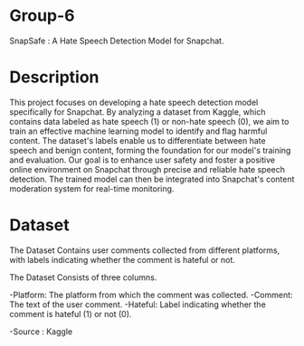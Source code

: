 # Group-6
 SnapSafe : A Hate Speech Detection Model for Snapchat.
# Description
This project focuses on developing a hate speech detection model specifically for Snapchat. By analyzing a dataset from Kaggle, which contains data labeled as hate speech (1) or non-hate speech (0), we aim to train an effective machine learning model to identify and flag harmful content. The dataset's labels enable us to differentiate between hate speech and benign content, forming the foundation for our model's training and evaluation. Our goal is to enhance user safety and foster a positive online environment on Snapchat through precise and reliable hate speech detection. The trained model can then be integrated into Snapchat's content moderation system for real-time monitoring.

# Dataset

The Dataset Contains user comments collected from different platforms, with labels indicating whether the comment is hateful or not.


The Dataset Consists of three columns.

-Platform: The platform from which the comment was collected.
-Comment: The text of the user comment.
-Hateful: Label indicating whether the comment is hateful (1) or not (0).

-Source : Kaggle


